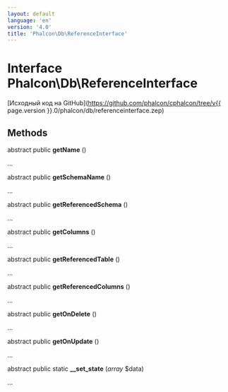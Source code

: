```yaml
---
layout: default
language: 'en'
version: '4.0'
title: 'Phalcon\Db\ReferenceInterface'
---
```


# Interface **Phalcon\Db\ReferenceInterface**

[Исходный код на GitHub](https://github.com/phalcon/cphalcon/tree/v{{ page.version }}.0/phalcon/db/referenceinterface.zep)

## Methods

abstract public **getName** ()

...

abstract public **getSchemaName** ()

...

abstract public **getReferencedSchema** ()

...

abstract public **getColumns** ()

...

abstract public **getReferencedTable** ()

...

abstract public **getReferencedColumns** ()

...

abstract public **getOnDelete** ()

...

abstract public **getOnUpdate** ()

...

abstract public static **__set_state** (*array* $data)

...